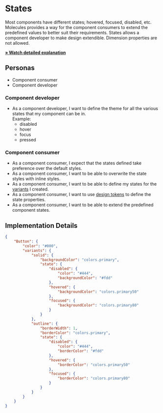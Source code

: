 # States

Most components have different states; hovered, focused, disabled, etc. Molecules provides a way for the component consumers to extend the predefined values to better suit their requirements.
States allows a component developer to make design extendible. Dimension properties are not allowed.

[**» Watch detailed explanation**](https://www.loom.com/share/3d7a27529c454484af0123ea756b5f37)

## Personas

-   Component consumer
-   Component developer

### Component developer

-   As a component developer, I want to define the theme for all the various states that my component can be in.\
    Example:
    -   disabled
    -   hover
    -   focus
    -   pressed

### Component consumer

-   As a component consumer, I expect that the states defined take preference over the default styles.
-   As a component consumer, I want to be able to overwrite the state styles with inline styles.
-   As a component consumer, I want to be able to define my states for the [variants](./variants.md) I created.
-   As a component consumer, I want to use [design tokens](./design-tokens.md) to define the state properties.
-   As a component consumer, I want to be able to extend the predefined component states.

## Implementation Details

```json
{
    "Button": {
        "color": "#000",
        "variants": {
            "solid": {
                "backgroundColor": "colors.primary",
                "state": {
                    "disabled": {
                        "color": "#444",
                        "backgroundColor": "#fdd"
                    },
                    "hovered": {
                        "backgroundColor": "colors.primary50"
                    },
                    "focused": {
                        "backgroundColor": "colors.primary80"
                    }
                }
            },
            "outline": {
                "borderWidth": 1,
                "borderColor": "colors.primary",
                "state": {
                    "disabled": {
                        "color": "#444",
                        "borderColor": "#fdd"
                    },
                    "hovered": {
                        "borderColor": "colors.primary50"
                    },
                    "focused": {
                        "borderColor": "colors.primary80"
                    }
                }
            }
        }
    }
}
```
